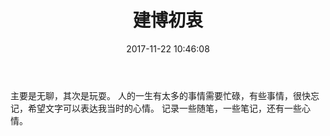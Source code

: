 ﻿---
title: 建博初衷
date: 2017-11-22 10:46:08
categories: 生活
---
主要是无聊，其次是玩耍。
人的一生有太多的事情需要忙碌，有些事情，很快忘记，希望文字可以表达我当时的心情。
记录一些随笔，一些笔记，还有一些心情。
